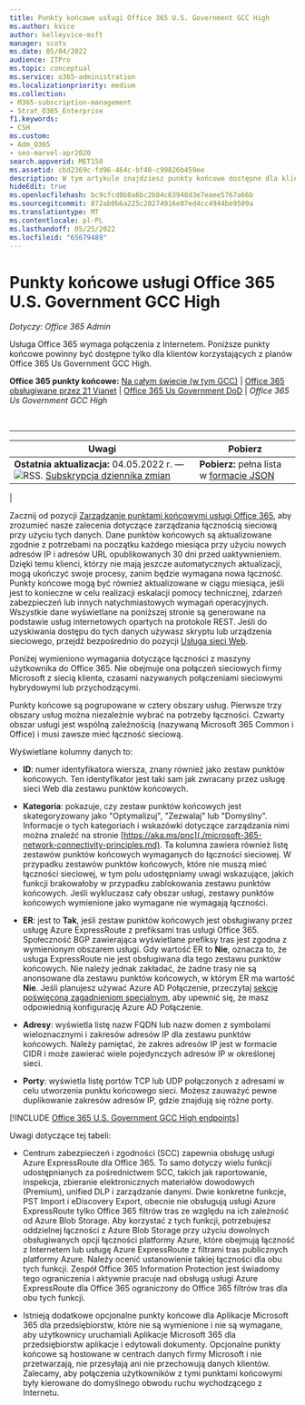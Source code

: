 ```yaml
---
title: Punkty końcowe usługi Office 365 U.S. Government GCC High
ms.author: kvice
author: kelleyvice-msft
manager: scotv
ms.date: 05/04/2022
audience: ITPro
ms.topic: conceptual
ms.service: o365-administration
ms.localizationpriority: medium
ms.collection:
- M365-subscription-management
- Strat_O365_Enterprise
f1.keywords:
- CSH
ms.custom:
- Adm_O365
- seo-marvel-apr2020
search.appverid: MET150
ms.assetid: cbd2369c-fd96-464c-bf48-c99826b459ee
description: W tym artykule znajdziesz punkty końcowe dostępne dla klientów korzystających z planów Office 365 Us Government GCC High.
hideEdit: true
ms.openlocfilehash: bc9cfcd0b8a6bc2b84c63948d3e7eaee5767a66b
ms.sourcegitcommit: 872ab0b6a225c20274916e07ed4cc4944be9509a
ms.translationtype: MT
ms.contentlocale: pl-PL
ms.lasthandoff: 05/25/2022
ms.locfileid: "65679489"
---
```

# <a name="office-365-us-government-gcc-high-endpoints"></a>Punkty końcowe usługi Office 365 U.S. Government GCC High

*Dotyczy: Office 365 Admin*

Usługa Office 365 wymaga połączenia z Internetem. Poniższe punkty końcowe powinny być dostępne tylko dla klientów korzystających z planów Office 365 Us Government GCC High.
  
 **Office 365 punkty końcowe:** [Na całym świecie (w tym GCC)](urls-and-ip-address-ranges.md) \| [Office 365 obsługiwane przez 21 Vianet](urls-and-ip-address-ranges-21vianet.md) \| [Office 365 Us Government DoD](microsoft-365-u-s-government-dod-endpoints.md) \| *Office 365 Us Government GCC High*

<br>

****

|Uwagi|Pobierz|
|---|---|
|**Ostatnia aktualizacja:** 04.05.2022 r. — ![RSS.](../media/5dc6bb29-25db-4f44-9580-77c735492c4b.png) [Subskrypcja dziennika zmian](https://endpoints.office.com/version/USGOVGCCHigh?allversions=true&format=rss&clientrequestid=b10c5ed1-bad1-445f-b386-b919946339a7)|**Pobierz:** pełna lista w [formacie JSON](https://endpoints.office.com/endpoints/USGOVGCCHigh?clientrequestid=b10c5ed1-bad1-445f-b386-b919946339a7)|
|

 Zacznij od pozycji [Zarządzanie punktami końcowymi usługi Office 365](managing-office-365-endpoints.md), aby zrozumieć nasze zalecenia dotyczące zarządzania łącznością sieciową przy użyciu tych danych. Dane punktów końcowych są aktualizowane zgodnie z potrzebami na początku każdego miesiąca przy użyciu nowych adresów IP i adresów URL opublikowanych 30 dni przed uaktywnieniem. Dzięki temu klienci, którzy nie mają jeszcze automatycznych aktualizacji, mogą ukończyć swoje procesy, zanim będzie wymagana nowa łączność. Punkty końcowe mogą być również aktualizowane w ciągu miesiąca, jeśli jest to konieczne w celu realizacji eskalacji pomocy technicznej, zdarzeń zabezpieczeń lub innych natychmiastowych wymagań operacyjnych. Wszystkie dane wyświetlane na poniższej stronie są generowane na podstawie usług internetowych opartych na protokole REST. Jeśli do uzyskiwania dostępu do tych danych używasz skryptu lub urządzenia sieciowego, przejdź bezpośrednio do pozycji [Usługa sieci Web](microsoft-365-ip-web-service.md).

Poniżej wymieniono wymagania dotyczące łączności z maszyny użytkownika do Office 365. Nie obejmuje ona połączeń sieciowych firmy Microsoft z siecią klienta, czasami nazywanych połączeniami sieciowymi hybrydowymi lub przychodzącymi.

Punkty końcowe są pogrupowane w cztery obszary usług. Pierwsze trzy obszary usług można niezależnie wybrać na potrzeby łączności. Czwarty obszar usługi jest wspólną zależnością (nazywaną Microsoft 365 Common i Office) i musi zawsze mieć łączność sieciową.

Wyświetlane kolumny danych to:

- **ID**: numer identyfikatora wiersza, znany również jako zestaw punktów końcowych. Ten identyfikator jest taki sam jak zwracany przez usługę sieci Web dla zestawu punktów końcowych.

- **Kategoria**: pokazuje, czy zestaw punktów końcowych jest skategoryzowany jako "Optymalizuj", "Zezwalaj" lub "Domyślny". Informacje o tych kategoriach i wskazówki dotyczące zarządzania nimi można znaleźć na stronie [https://aka.ms/pnc](./microsoft-365-network-connectivity-principles.md). Ta kolumna zawiera również listę zestawów punktów końcowych wymaganych do łączności sieciowej. W przypadku zestawów punktów końcowych, które nie muszą mieć łączności sieciowej, w tym polu udostępniamy uwagi wskazujące, jakich funkcji brakowałoby w przypadku zablokowania zestawu punktów końcowych. Jeśli wykluczasz cały obszar usługi, zestawy punktów końcowych wymienione jako wymagane nie wymagają łączności.

- **ER**: jest to **Tak**, jeśli zestaw punktów końcowych jest obsługiwany przez usługę Azure ExpressRoute z prefiksami tras usługi Office 365. Społeczność BGP zawierająca wyświetlane prefiksy tras jest zgodna z wymienionym obszarem usługi. Gdy wartość ER to **Nie**, oznacza to, że usługa ExpressRoute nie jest obsługiwana dla tego zestawu punktów końcowych. Nie należy jednak zakładać, że żadne trasy nie są anonsowane dla zestawu punktów końcowych, w którym ER ma wartość **Nie**. Jeśli planujesz używać Azure AD Połączenie, przeczytaj [sekcję poświęconą zagadnieniom specjalnym](/azure/active-directory/hybrid/reference-connect-instances#microsoft-azure-government), aby upewnić się, że masz odpowiednią konfigurację Azure AD Połączenie.

- **Adresy**: wyświetla listę nazw FQDN lub nazw domen z symbolami wieloznacznymi i zakresów adresów IP dla zestawu punktów końcowych. Należy pamiętać, że zakres adresów IP jest w formacie CIDR i może zawierać wiele pojedynczych adresów IP w określonej sieci.

- **Porty**: wyświetla listę portów TCP lub UDP połączonych z adresami w celu utworzenia punktu końcowego sieci. Możesz zauważyć pewne duplikowanie zakresów adresów IP, gdzie znajdują się różne porty.

[!INCLUDE [Office 365 U.S. Government GCC High endpoints](../includes/office-365-u.s.-government-gcc-high-endpoints.md)]

Uwagi dotyczące tej tabeli:

- Centrum zabezpieczeń i zgodności (SCC) zapewnia obsługę usługi Azure ExpressRoute dla Office 365. To samo dotyczy wielu funkcji udostępnianych za pośrednictwem SCC, takich jak raportowanie, inspekcja, zbieranie elektronicznych materiałów dowodowych (Premium), unified DLP i zarządzanie danymi. Dwie konkretne funkcje, PST Import i eDiscovery Export, obecnie nie obsługują usługi Azure ExpressRoute tylko Office 365 filtrów tras ze względu na ich zależność od Azure Blob Storage. Aby korzystać z tych funkcji, potrzebujesz oddzielnej łączności z Azure Blob Storage przy użyciu dowolnych obsługiwanych opcji łączności platformy Azure, które obejmują łączność z Internetem lub usługę Azure ExpressRoute z filtrami tras publicznych platformy Azure. Należy ocenić ustanowienie takiej łączności dla obu tych funkcji. Zespół Office 365 Information Protection jest świadomy tego ograniczenia i aktywnie pracuje nad obsługą usługi Azure ExpressRoute dla Office 365 ograniczony do Office 365 filtrów tras dla obu tych funkcji.

- Istnieją dodatkowe opcjonalne punkty końcowe dla Aplikacje Microsoft 365 dla przedsiębiorstw, które nie są wymienione i nie są wymagane, aby użytkownicy uruchamiali Aplikacje Microsoft 365 dla przedsiębiorstw aplikacje i edytowali dokumenty. Opcjonalne punkty końcowe są hostowane w centrach danych firmy Microsoft i nie przetwarzają, nie przesyłają ani nie przechowują danych klientów. Zalecamy, aby połączenia użytkowników z tymi punktami końcowymi były kierowane do domyślnego obwodu ruchu wychodzącego z Internetu.
